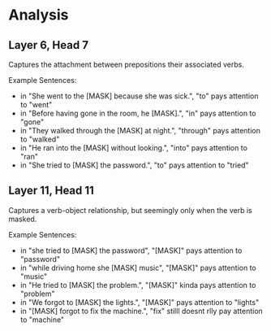 # Analysis

## Layer 6, Head 7

Captures the attachment between prepositions their associated verbs. 

Example Sentences:
- in "She went to the [MASK] because she was sick.", "to" pays attention to "went"
- in "Before having gone in the room, he [MASK].", "in" pays attention to "gone"
- in "They walked through the [MASK] at night.", "through" pays attention to "walked"
- in "He ran into the [MASK] without looking.", "into" pays attention to "ran"
- in "She tried to [MASK] the password.", "to" pays attention to "tried"

## Layer 11, Head 11

Captures a verb-object relationship, but seemingly only when the verb is masked.

Example Sentences:
- in "she tried to [MASK] the password", "[MASK]" pays attention to "password"
- in "while driving home she [MASK] music", "[MASK]" pays attention to "music"
- in "He tried to [MASK] the problem.", "[MASK]" kinda pays attention to "problem" 
- in "We forgot to [MASK] the lights.", "[MASK]" pays attention to "lights"
- in "[MASK] forgot to fix the machine.", "fix" stilll doesnt rlly pay attention to "machine"